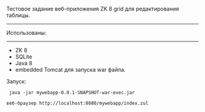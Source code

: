 Тестовое задание веб-приложения ZK 8 grid для редактирования таблицы.
____

Использованы:
____
- ZK 8
- SQLite
- Java 8
- embedded Tomcat для запуска war файла.

Запуск:
```
 java -jar mywebapp-0.0.1-SNAPSHOT-war-exec.jar 

веб-браузер http://localhost:8080/mywebapp/index.zul
```

